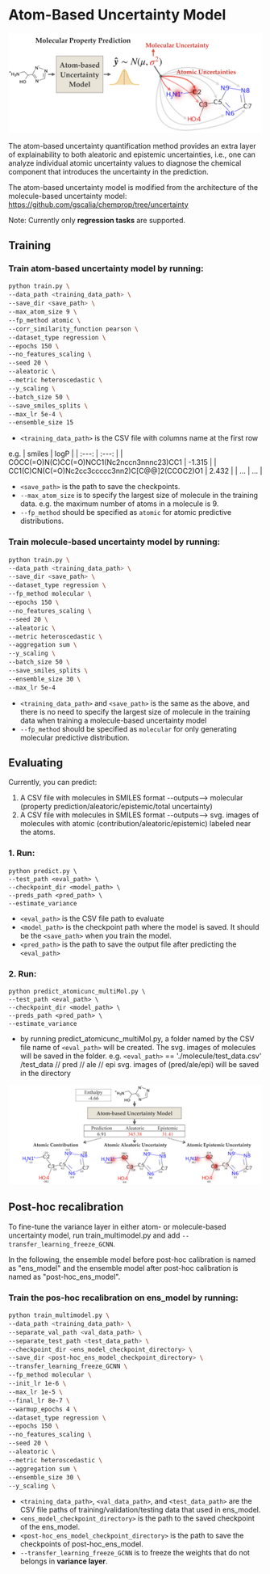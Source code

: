 # Atom-Based Uncertainty Model

![image](https://github.com/chuiyang/atom-based_uncertainty_model/blob/main/TOC.jpeg)

The atom-based uncertainty quantification method provides an extra layer of explainability to both aleatoric and epistemic uncertainties, i.e., one can analyze individual atomic uncertainty values to diagnose the chemical component that introduces the uncertainty in the prediction.


The atom-based uncertainty model is modified from the architecture of the molecule-based uncertainty model: https://github.com/gscalia/chemprop/tree/uncertainty

Note:
Currently only **regression tasks** are supported.

## Training
### Train **atom-based uncertainty model** by running:
```bash
python train.py \
--data_path <training_data_path> \
--save_dir <save_path> \
--max_atom_size 9 \
--fp_method atomic \
--corr_similarity_function pearson \
--dataset_type regression \
--epochs 150 \
--no_features_scaling \
--seed 20 \
--aleatoric \
--metric heteroscedastic \
--y_scaling \
--batch_size 50 \
--save_smiles_splits \
--max_lr 5e-4 \
--ensemble_size 15
```
* `<training_data_path>` is the CSV file with columns name at the first row

e.g.
| smiles  | logP  |
| :---:   | :---: |
| COCC(=O)N(C)CC(=O)NCC1(Nc2nccn3nnnc23)CC1 | -1.315   | 
| CC1(C)CN(C(=O)Nc2cc3ccccc3nn2)C[C@@]2(CCOC2)O1 | 2.432   | 
| ... | ... |

* `<save_path>` is the path to save the checkpoints.
* `--max_atom_size` is to specify the largest size of molecule in the training data.
e.g. the maximum number of atoms in a molecule is 9.
* `--fp_method` should be specified as `atomic` for atomic predictive distributions.

### Train **molecule-based uncertainty model** by running:
```bash
python train.py \
--data_path <training_data_path> \
--save_dir <save_path> \
--dataset_type regression \
--fp_method molecular \
--epochs 150 \
--no_features_scaling \
--seed 20 \
--aleatoric \
--metric heteroscedastic \
--aggregation sum \
--y_scaling \
--batch_size 50 \
--save_smiles_splits \
--ensemble_size 30 \
--max_lr 5e-4 
```
* `<training_data_path>` and `<save_path>` is the same as the above, and there is no need to specify the largest size of molecule in the training data when training a molecule-based uncertainty model 
* `--fp_method` should be specified as `molecular` for only generating molecular predictive distribution.

## Evaluating
Currently, you can predict:
1. A CSV file with molecules in SMILES format --outputs--> molecular (property prediction/aleatoric/epistemic/total uncertainty)
2. A CSV file with molecules in SMILES format --outputs--> svg. images of molecules with atomic (contribution/aleatoric/epistemic) labeled near the atoms.

### 1. Run:
```
python predict.py \
--test_path <eval_path> \
--checkpoint_dir <model_path> \
--preds_path <pred_path> \
--estimate_variance 
```
* `<eval_path>` is the CSV file path to evaluate
* `<model_path>` is the checkpoint path where the model is saved. It should be the `<save_path>` when you train the model.
* `<pred_path>` is the path to save the output file after predicting the `<eval_path>`

### 2. Run:
```
python predict_atomicunc_multiMol.py \
--test_path <eval_path> \
--checkpoint_dir <model_path> \
--preds_path <pred_path> \
--estimate_variance 
```
* by running predict_atomicunc_multiMol.py, a folder named by the CSV file name of `<eval_path>` will be created. The svg. images of molecules will be saved in the folder.
e.g.
`<eval_path>` == './molecule/test_data.csv'
/test_data
   // pred
   // ale
   // epi
svg. images of (pred/ale/epi) will be saved in the directory

![image](https://github.com/chuiyang/atom-based_uncertainty_model/blob/main/TOC2.jpeg)


## Post-hoc recalibration

To fine-tune the variance layer in either atom- or molecule-based uncertainty model, run train_multimodel.py and add `--transfer_learning_freeze_GCNN`.

In the following, the ensemble model before post-hoc calibration is named as "ens_model" and the ensemble model after post-hoc calibration is named as "post-hoc_ens_model".

### Train the pos-hoc recalibration on ens_model by running:
```bash
python train_multimodel.py \
--data_path <training_data_path> \
--separate_val_path <val_data_path> \
--separate_test_path <test_data_path> \
--checkpoint_dir <ens_model_checkpoint_directory> \
--save_dir <post-hoc_ens_model_checkpoint_directory> \
--transfer_learning_freeze_GCNN \
--fp_method molecular \
--init_lr 1e-6 \
--max_lr 1e-5 \
--final_lr 8e-7 \
--warmup_epochs 4 \
--dataset_type regression \
--epochs 150 \
--no_features_scaling \
--seed 20 \
--aleatoric \
--metric heteroscedastic \
--aggregation sum \
--ensemble_size 30 \
--y_scaling \
```
* `<training_data_path>`, `<val_data_path>`, and `<test_data_path>` are the CSV file paths of training/validation/testing data that used in ens_model.
* `<ens_model_checkpoint_directory>` is the path to the saved checkpoint of the ens_model.
* `<post-hoc_ens_model_checkpoint_directory>` is the path to save the checkpoints of post-hoc_ens_model.
* `--transfer_learning_freeze_GCNN` is to freeze the weights that do not belongs in **variance layer**.

